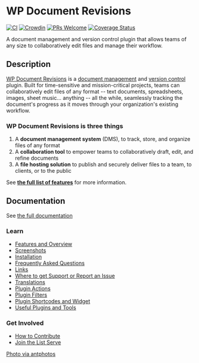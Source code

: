 # WP Document Revisions

[![CI](/github.com/wp-document-revisions/wp-document-revisions/actions/workflows/ci.yml/badge.svg)](https://github.com/wp-document-revisions/wp-document-revisions) [![Crowdin](https://d322cqt584bo4o.cloudfront.net/wordpress-document-revisions/localized.svg)](https://crowdin.com/project/wordpress-document-revisions) [![PRs Welcome](https://img.shields.io/badge/PRs-welcome-brightgreen.svg?style=flat-square)](http://makeapullrequest.com) [![Coverage Status](https://coveralls.io/repos/github/benbalter/wp-document-revisions/badge.svg)](https://coveralls.io/github/benbalter/wp-document-revisions)

A document management and version control plugin that allows teams of any size to collaboratively edit files and manage their workflow.

## Description

[WP Document Revisions](https://wordpress.org/plugins/wp-document-revisions/) is a [document management](https://en.wikipedia.org/wiki/Document_management_system) and [version control](http://en.wikipedia.org/wiki/Revision_control) plugin. Built for time-sensitive and mission-critical projects, teams can collaboratively edit files of any format -- text documents, spreadsheets, images, sheet music... anything -- all the while, seamlessly tracking the document's progress as it moves through your organization's existing workflow.

### WP Document Revisions is three things

1. A **document management system** (DMS), to track, store, and organize files of any format
2. A **collaboration tool** to empower teams to collaboratively draft, edit, and refine documents
3. A **file hosting solution** to publish and securely deliver files to a team, to clients, or to the public

See [**the full list of features**](./features.md) for more information.

## Documentation

See [the full documentation](https://wp-document-revisions.github.io/wp-document-revisions)

### Learn

* [Features and Overview](./features.md)
* [Screenshots](./screenshots.md)
* [Installation](./installation.md)
* [Frequently Asked Questions](./frequently-asked-questions.md)
* [Links](./links.md)
* [Where to get Support or Report an Issue](./SUPPORT.md)
* [Translations](./translations.md)
* [Plugin Actions](./actions.md)
* [Plugin Filters](./filters.md)
* [Plugin Shortcodes and Widget](./shortcodes.md)
* [Useful Plugins and Tools](./useful-plugins-and-tools.md)

### Get Involved

* [How to Contribute](./CONTRIBUTING.md)
* [Join the List Serve](https://groups.google.com/forum/#!forum/wp-document-revisions)

[Photo via antphotos](http://www.flickr.com/photos/antphotos/3903433061/)
